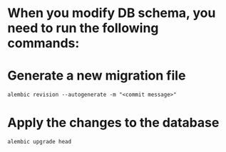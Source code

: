 # When you modify DB schema, you need to run the following commands:

# Generate a new migration file
```
alembic revision --autogenerate -m "<commit message>"
```

# Apply the changes to the database
```
alembic upgrade head
```
